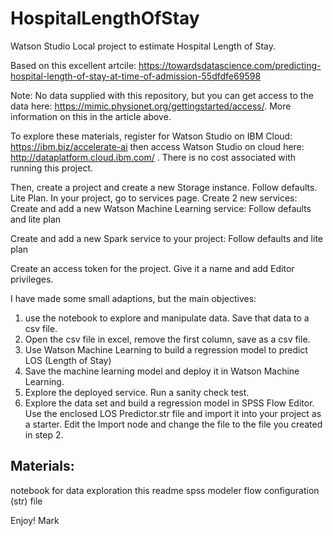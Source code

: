 # HospitalLengthOfStay

Watson Studio Local project to estimate Hospital Length of Stay.

Based on this excellent artcile:
https://towardsdatascience.com/predicting-hospital-length-of-stay-at-time-of-admission-55dfdfe69598

Note:  No data supplied with this repository, but you can get access to the data here:  https://mimic.physionet.org/gettingstarted/access/.  More information on this in the article above.

To explore these materials, register for Watson Studio on IBM Cloud:  https://ibm.biz/accelerate-ai then access Watson Studio on cloud here:  http://dataplatform.cloud.ibm.com/ .  There is no cost associated with running this project.

Then, create a project and create a new Storage instance.  Follow defaults.  Lite Plan.
In your project, go to services page.  Create 2 new services:
Create and add a new Watson Machine Learning service:  Follow defaults and lite plan

Create and add a new Spark service to your project:  Follow defaults and lite plan

Create an access token for the project.  Give it a name and add Editor privileges.

I have made some small adaptions, but the main objectives:

1.  use the notebook to explore and manipulate data.  Save that data to a csv file.
2.  Open the csv file in excel, remove the first column, save as a csv file.
3.  Use Watson Machine Learning to build a regression model to predict LOS (Length of Stay)
4.  Save the machine learning model and deploy it in Watson Machine Learning.
5.  Explore the deployed service.  Run a sanity check test.
6.  Explore the data set and build a regression model in SPSS Flow Editor.  Use the enclosed LOS Predictor.str file and import it into your project as a starter.  Edit the Import node and change the file to the file you created in step 2.

## Materials:

notebook for data exploration
this readme
spss modeler flow configuration (str) file

Enjoy!
Mark

